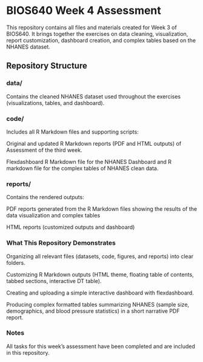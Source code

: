 # BIOS640 Week 4 Assessment

This repository contains all files and materials created for Week 3 of BIOS640.
It brings together the exercises on data cleaning, visualization, report customization, dashboard creation, and complex tables based on the NHANES dataset.

## Repository Structure
### data/

Contains the cleaned NHANES dataset used throughout the exercises (visualizations, tables, and dashboard).

### code/

Includes all R Markdown files and supporting scripts:

Original and updated R Markdown reports (PDF and HTML outputs) of Assessment of the third week.

Flexdashboard R Markdown file for the NHANES Dashboard and 
R markdown file for the complex tables of NHANES clean data.

### reports/

Contains the rendered outputs:

PDF reports generated from the R Markdown files showing the results of the data visualization and complex tables

HTML reports (customized outputs and dashboard)

### What This Repository Demonstrates

Organizing all relevant files (datasets, code, figures, and reports) into clear folders.

Customizing R Markdown outputs (HTML theme, floating table of contents, tabbed sections, interactive DT table).

Creating and uploading a simple interactive dashboard with flexdashboard.

Producing complex formatted tables summarizing NHANES (sample size, demographics, and blood pressure statistics) in a short narrative PDF report.

### Notes

All tasks for this week’s assessment have been completed and are included in this repository.
